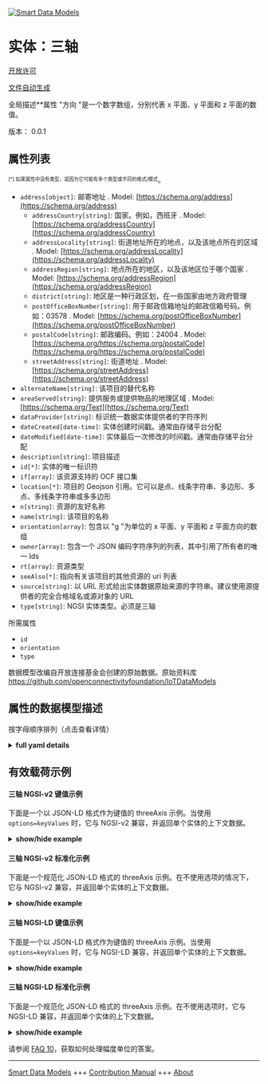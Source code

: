 <!-- 10-Header -->  
[![Smart Data Models](https://smartdatamodels.org/wp-content/uploads/2022/01/SmartDataModels_logo.png "Logo")](https://smartdatamodels.org)  
实体：三轴  
=====<!-- /10-Header -->  
<!-- 15-License -->  
[开放许可](https://github.com/smart-data-models//dataModel.OCF/blob/master/threeAxis/LICENSE.md)  
[文件自动生成](https://docs.google.com/presentation/d/e/2PACX-1vTs-Ng5dIAwkg91oTTUdt8ua7woBXhPnwavZ0FxgR8BsAI_Ek3C5q97Nd94HS8KhP-r_quD4H0fgyt3/pub?start=false&loop=false&delayms=3000#slide=id.gb715ace035_0_60)  
<!-- /15-License -->  
<!-- 20-Description -->  
全局描述**属性 "方向 "是一个数字数组，分别代表 x 平面、y 平面和 z 平面的数值。  
版本： 0.0.1  
<!-- /20-Description -->  
<!-- 30-PropertiesList -->  

## 属性列表  

<sup><sub>[*] 如果属性中没有类型，是因为它可能有多个类型或不同的格式/模式</sub></sup>。  
- `address[object]`: 邮寄地址  . Model: [https://schema.org/address](https://schema.org/address)	- `addressCountry[string]`: 国家。例如，西班牙  . Model: [https://schema.org/addressCountry](https://schema.org/addressCountry)  
	- `addressLocality[string]`: 街道地址所在的地点，以及该地点所在的区域  . Model: [https://schema.org/addressLocality](https://schema.org/addressLocality)  
	- `addressRegion[string]`: 地点所在的地区，以及该地区位于哪个国家  . Model: [https://schema.org/addressRegion](https://schema.org/addressRegion)  
	- `district[string]`: 地区是一种行政区划，在一些国家由地方政府管理    
	- `postOfficeBoxNumber[string]`: 用于邮政信箱地址的邮政信箱号码。例如：03578  . Model: [https://schema.org/postOfficeBoxNumber](https://schema.org/postOfficeBoxNumber)  
	- `postalCode[string]`: 邮政编码。例如：24004  . Model: [https://schema.org/https://schema.org/postalCode](https://schema.org/https://schema.org/postalCode)  
	- `streetAddress[string]`: 街道地址  . Model: [https://schema.org/streetAddress](https://schema.org/streetAddress)  
- `alternateName[string]`: 该项目的替代名称  - `areaServed[string]`: 提供服务或提供物品的地理区域  . Model: [https://schema.org/Text](https://schema.org/Text)- `dataProvider[string]`: 标识统一数据实体提供者的字符序列  - `dateCreated[date-time]`: 实体创建时间戳。通常由存储平台分配  - `dateModified[date-time]`: 实体最后一次修改的时间戳。通常由存储平台分配  - `description[string]`: 项目描述  - `id[*]`: 实体的唯一标识符  - `if[array]`: 该资源支持的 OCF 接口集  - `location[*]`: 项目的 Geojson 引用。它可以是点、线条字符串、多边形、多点、多线条字符串或多多边形  - `n[string]`: 资源的友好名称  - `name[string]`: 该项目的名称  - `orientation[array]`: 包含以 "g "为单位的 x 平面、y 平面和 z 平面方向的数组  - `owner[array]`: 包含一个 JSON 编码字符序列的列表，其中引用了所有者的唯一 Ids  - `rt[array]`: 资源类型  - `seeAlso[*]`: 指向有关该项目的其他资源的 uri 列表  - `source[string]`: 以 URL 形式给出实体数据原始来源的字符串。建议使用源提供者的完全合格域名或源对象的 URL  - `type[string]`: NGSI 实体类型。必须是三轴  <!-- /30-PropertiesList -->  
<!-- 35-RequiredProperties -->  
所需属性  
- `id`  - `orientation`  - `type`  <!-- /35-RequiredProperties -->  
<!-- 40-RequiredProperties -->  
数据模型改编自开放连接基金会创建的原始数据。原始资料库 https://github.com/openconnectivityfoundation/IoTDataModels  
<!-- /40-RequiredProperties -->  
<!-- 50-DataModelHeader -->  
## 属性的数据模型描述  
按字母顺序排列（点击查看详情）  
<!-- /50-DataModelHeader -->  
<!-- 60-ModelYaml -->  
<details><summary><strong>full yaml details</strong></summary>    
```yaml  
threeAxis:    
  description: 'This Resource provides a representation of the measurement from a three-axis sensor.The Property ''orientation'' is an array of numbers representing x-plane, y-plane and z-plane values.The unit of measurement for each pane is ''g''.'    
  properties:    
    address:    
      description: The mailing address    
      properties:    
        addressCountry:    
          description: 'The country. For example, Spain'    
          type: string    
          x-ngsi:    
            model: https://schema.org/addressCountry    
            type: Property    
        addressLocality:    
          description: 'The locality in which the street address is, and which is in the region'    
          type: string    
          x-ngsi:    
            model: https://schema.org/addressLocality    
            type: Property    
        addressRegion:    
          description: 'The region in which the locality is, and which is in the country'    
          type: string    
          x-ngsi:    
            model: https://schema.org/addressRegion    
            type: Property    
        district:    
          description: 'A district is a type of administrative division that, in some countries, is managed by the local government'    
          type: string    
          x-ngsi:    
            type: Property    
        postOfficeBoxNumber:    
          description: 'The post office box number for PO box addresses. For example, 03578'    
          type: string    
          x-ngsi:    
            model: https://schema.org/postOfficeBoxNumber    
            type: Property    
        postalCode:    
          description: 'The postal code. For example, 24004'    
          type: string    
          x-ngsi:    
            model: https://schema.org/https://schema.org/postalCode    
            type: Property    
        streetAddress:    
          description: The street address    
          type: string    
          x-ngsi:    
            model: https://schema.org/streetAddress    
            type: Property    
        streetNr:    
          description: Number identifying a specific property on a public street    
          type: string    
          x-ngsi:    
            type: Property    
      type: object    
      x-ngsi:    
        model: https://schema.org/address    
        type: Property    
    alternateName:    
      description: An alternative name for this item    
      type: string    
      x-ngsi:    
        type: Property    
    areaServed:    
      description: The geographic area where a service or offered item is provided    
      type: string    
      x-ngsi:    
        model: https://schema.org/Text    
        type: Property    
    dataProvider:    
      description: A sequence of characters identifying the provider of the harmonised data entity    
      type: string    
      x-ngsi:    
        type: Property    
    dateCreated:    
      description: Entity creation timestamp. This will usually be allocated by the storage platform    
      format: date-time    
      type: string    
      x-ngsi:    
        type: Property    
    dateModified:    
      description: Timestamp of the last modification of the entity. This will usually be allocated by the storage platform    
      format: date-time    
      type: string    
      x-ngsi:    
        type: Property    
    description:    
      description: A description of this item    
      type: string    
      x-ngsi:    
        type: Property    
    id:    
      anyOf:    
        - description: Identifier format of any NGSI entity    
          maxLength: 256    
          minLength: 1    
          pattern: ^[\w\-\.\{\}\$\+\*\[\]`|~^@!,:\\]+$    
          type: string    
          x-ngsi:    
            type: Property    
        - description: Identifier format of any NGSI entity    
          format: uri    
          type: string    
          x-ngsi:    
            type: Property    
      description: Unique identifier of the entity    
      x-ngsi:    
        type: Property    
    if:    
      description: The OCF Interface set supported by this Resource    
      items:    
        enum:    
          - oic.if.s    
          - oic.if.baseline    
        type: string    
      minItems: 2    
      readOnly: true    
      type: array    
      uniqueItems: true    
      x-ngsi:    
        type: Property    
    location:    
      description: 'Geojson reference to the item. It can be Point, LineString, Polygon, MultiPoint, MultiLineString or MultiPolygon'    
      oneOf:    
        - description: Geojson reference to the item. Point    
          properties:    
            bbox:    
              items:    
                type: number    
              minItems: 4    
              type: array    
            coordinates:    
              items:    
                type: number    
              minItems: 2    
              type: array    
            type:    
              enum:    
                - Point    
              type: string    
          required:    
            - type    
            - coordinates    
          title: GeoJSON Point    
          type: object    
          x-ngsi:    
            type: GeoProperty    
        - description: Geojson reference to the item. LineString    
          properties:    
            bbox:    
              items:    
                type: number    
              minItems: 4    
              type: array    
            coordinates:    
              items:    
                items:    
                  type: number    
                minItems: 2    
                type: array    
              minItems: 2    
              type: array    
            type:    
              enum:    
                - LineString    
              type: string    
          required:    
            - type    
            - coordinates    
          title: GeoJSON LineString    
          type: object    
          x-ngsi:    
            type: GeoProperty    
        - description: Geojson reference to the item. Polygon    
          properties:    
            bbox:    
              items:    
                type: number    
              minItems: 4    
              type: array    
            coordinates:    
              items:    
                items:    
                  items:    
                    type: number    
                  minItems: 2    
                  type: array    
                minItems: 4    
                type: array    
              type: array    
            type:    
              enum:    
                - Polygon    
              type: string    
          required:    
            - type    
            - coordinates    
          title: GeoJSON Polygon    
          type: object    
          x-ngsi:    
            type: GeoProperty    
        - description: Geojson reference to the item. MultiPoint    
          properties:    
            bbox:    
              items:    
                type: number    
              minItems: 4    
              type: array    
            coordinates:    
              items:    
                items:    
                  type: number    
                minItems: 2    
                type: array    
              type: array    
            type:    
              enum:    
                - MultiPoint    
              type: string    
          required:    
            - type    
            - coordinates    
          title: GeoJSON MultiPoint    
          type: object    
          x-ngsi:    
            type: GeoProperty    
        - description: Geojson reference to the item. MultiLineString    
          properties:    
            bbox:    
              items:    
                type: number    
              minItems: 4    
              type: array    
            coordinates:    
              items:    
                items:    
                  items:    
                    type: number    
                  minItems: 2    
                  type: array    
                minItems: 2    
                type: array    
              type: array    
            type:    
              enum:    
                - MultiLineString    
              type: string    
          required:    
            - type    
            - coordinates    
          title: GeoJSON MultiLineString    
          type: object    
          x-ngsi:    
            type: GeoProperty    
        - description: Geojson reference to the item. MultiLineString    
          properties:    
            bbox:    
              items:    
                type: number    
              minItems: 4    
              type: array    
            coordinates:    
              items:    
                items:    
                  items:    
                    items:    
                      type: number    
                    minItems: 2    
                    type: array    
                  minItems: 4    
                  type: array    
                type: array    
              type: array    
            type:    
              enum:    
                - MultiPolygon    
              type: string    
          required:    
            - type    
            - coordinates    
          title: GeoJSON MultiPolygon    
          type: object    
          x-ngsi:    
            type: GeoProperty    
      x-ngsi:    
        type: GeoProperty    
    n:    
      description: Friendly name of the Resource    
      maxLength: 64    
      readOnly: true    
      type: string    
      x-ngsi:    
        type: Property    
    name:    
      description: The name of this item    
      type: string    
      x-ngsi:    
        type: Property    
    orientation:    
      description: 'The array containing x-plane, y-plane and z-plane orientation in ''g'''    
      items:    
        type: number    
      maxItems: 3    
      minItems: 3    
      readOnly: true    
      type: array    
      x-ngsi:    
        type: Property    
    owner:    
      description: A List containing a JSON encoded sequence of characters referencing the unique Ids of the owner(s)    
      items:    
        anyOf:    
          - description: Identifier format of any NGSI entity    
            maxLength: 256    
            minLength: 1    
            pattern: ^[\w\-\.\{\}\$\+\*\[\]`|~^@!,:\\]+$    
            type: string    
            x-ngsi:    
              type: Property    
          - description: Identifier format of any NGSI entity    
            format: uri    
            type: string    
            x-ngsi:    
              type: Property    
        description: Unique identifier of the entity    
        x-ngsi:    
          type: Property    
      type: array    
      x-ngsi:    
        type: Property    
    rt:    
      description: The Resource Type    
      items:    
        enum:    
          - oic.r.sensor.threeaxis    
        maxLength: 64    
        type: string    
      minItems: 1    
      readOnly: true    
      type: array    
      uniqueItems: true    
      x-ngsi:    
        type: Property    
    seeAlso:    
      description: list of uri pointing to additional resources about the item    
      oneOf:    
        - items:    
            format: uri    
            type: string    
          minItems: 1    
          type: array    
        - format: uri    
          type: string    
      x-ngsi:    
        type: Property    
    source:    
      description: 'A sequence of characters giving the original source of the entity data as a URL. Recommended to be the fully qualified domain name of the source provider, or the URL to the source object'    
      type: string    
      x-ngsi:    
        type: Property    
    type:    
      description: NGSI entity type. It has to be threeAxis    
      enum:    
        - threeAxis    
      type: string    
      x-ngsi:    
        type: Property    
  required:    
    - orientation    
    - id    
    - type    
  type: object    
  x-derived-from: https://raw.githubusercontent.com/openconnectivityfoundation/IoTDataModels/master/ThreeAxisResURI.swagger.json    
  x-disclaimer: 'Redistribution and use in source and binary forms, with or without modification, are permitted  provided that the license conditions are met. Copyleft (c) 2022 Contributors to Smart Data Models Program'    
  x-license-url: https://github.com/smart-data-models/dataModel.OCF/blob/master/threeAxis/LICENSE.md    
  x-model-schema: https://smart-data-models.github.io/dataModel.OCF/threeAxis/schema.json    
  x-model-tags: OCF    
  x-version: 0.0.1    
```  
</details>    
<!-- /60-ModelYaml -->  
<!-- 70-MiddleNotes -->  
<!-- /70-MiddleNotes -->  
<!-- 80-Examples -->  
## 有效载荷示例  
#### 三轴 NGSI-v2 键值示例  
下面是一个以 JSON-LD 格式作为键值的 threeAxis 示例。当使用 `options=keyValues` 时，它与 NGSI-v2 兼容，并返回单个实体的上下文数据。  
<details><summary><strong>show/hide example</strong></summary>    
```json  
{  
  "id": "urn:ngsi-ld:threeAxis:id:RASO:06616206",  
  "dateCreated": "1979-04-23T14:45:08Z",  
  "dateModified": "1970-12-05T09:45:00Z",  
  "source": "Indeed begin week action. Blood before record democratic. Moment imagine evidence which front. Simply office because have number for.",  
  "name": "Media vote fund glass likely hour. Eye peace everyone live half teacher. Dark man marriage raise most. Process bag so specific growth.",  
  "alternateName": "Century every task miss none those statement. Career station now use listen alone language.",  
  "description": "Mr property both ago nature blood subject teach. Amount read position stay. Hot point group office.",  
  "dataProvider": "Compare war data identify movie talk fine. Trip move sit identify already education information. Add level financial view huge lay.",  
  "owner": [  
    "urn:ngsi-ld:threeAxis:items:OAYB:94248007",  
    "urn:ngsi-ld:threeAxis:items:EBDC:08126235"  
  ],  
  "seeAlso": [  
    "urn:ngsi-ld:threeAxis:items:CJOO:72940193",  
    "urn:ngsi-ld:threeAxis:items:DCWZ:29485898"  
  ],  
  "location": {  
    "type": "Point",  
    "coordinates": [  
      -49.994884,  
      141.567463  
    ]  
  },  
  "address": {  
    "streetAddress": "Property anyone point choose poor family one. Here those choose.",  
    "addressLocality": "Strategy year town determine value thank. Ago girl middle soldier class.",  
    "addressRegion": "Rather company large quite continue. Probably where whether space address.",  
    "addressCountry": "Help once pass however outside accept to deep. Middle other argue author world. Before billion in argue guy. Quickly understand year face let piece sound there.",  
    "postalCode": "Treat value within charge artist run management. Heart share environment put as.",  
    "postOfficeBoxNumber": "Follow foot the hold five season add. Process be my your enjoy degree. Me figure who."  
  },  
  "areaServed": "Off animal argue. Discover follow store cup operation win movement property.",  
  "rt": [  
    "oic.r.sensor.threeaxis",  
    "oic.r.sensor.threeaxis"  
  ],  
  "orientation": [  
    477.9,  
    239.9  
  ],  
  "n": "Democratic inside three contain short find never. Sense they off project.",  
  "if": [  
    "oic.if.baseline",  
    "oic.if.s"  
  ],  
  "type": "threeAxis"  
}  
```  
</details>  
#### 三轴 NGSI-v2 标准化示例  
下面是一个规范化 JSON-LD 格式的 threeAxis 示例。在不使用选项的情况下，它与 NGSI-v2 兼容，并返回单个实体的上下文数据。  
<details><summary><strong>show/hide example</strong></summary>    
```json  
{  
  "id": {  
    "type": "string",  
    "value": "urn:ngsi-ld:threeAxis:id:RASO:06616206"  
  },  
  "dateCreated": {  
    "format": "date-time",  
    "type": "string",  
    "value": "1979-04-23T14:45:08Z"  
  },  
  "dateModified": {  
    "format": "date-time",  
    "type": "string",  
    "value": "1970-12-05T09:45:00Z"  
  },  
  "source": {  
    "type": "string",  
    "value": "Indeed begin week action. Blood before record democratic. Moment imagine evidence which front. Simply office because have number for."  
  },  
  "name": {  
    "type": "string",  
    "value": "Media vote fund glass likely hour. Eye peace everyone live half teacher. Dark man marriage raise most. Process bag so specific growth."  
  },  
  "alternateName": {  
    "type": "string",  
    "value": "Century every task miss none those statement. Career station now use listen alone language."  
  },  
  "description": {  
    "type": "string",  
    "value": "Mr property both ago nature blood subject teach. Amount read position stay. Hot point group office."  
  },  
  "dataProvider": {  
    "type": "string",  
    "value": "Compare war data identify movie talk fine. Trip move sit identify already education information. Add level financial view huge lay."  
  },  
  "owner": {  
    "type": "array",  
    "value": [  
      "urn:ngsi-ld:threeAxis:items:OAYB:94248007",  
      "urn:ngsi-ld:threeAxis:items:EBDC:08126235"  
    ]  
  },  
  "seeAlso": {  
    "type": "array",  
    "value": [  
      "urn:ngsi-ld:threeAxis:items:CJOO:72940193",  
      "urn:ngsi-ld:threeAxis:items:DCWZ:29485898"  
    ]  
  },  
  "location": {  
    "type": "object",  
    "value": {  
      "type": "Point",  
      "coordinates": [  
        -49.994884,  
        141.567463  
      ]  
    }  
  },  
  "address": {  
    "type": "object",  
    "value": {  
      "streetAddress": "Property anyone point choose poor family one. Here those choose.",  
      "addressLocality": "Strategy year town determine value thank. Ago girl middle soldier class.",  
      "addressRegion": "Rather company large quite continue. Probably where whether space address.",  
      "addressCountry": "Help once pass however outside accept to deep. Middle other argue author world. Before billion in argue guy. Quickly understand year face let piece sound there.",  
      "postalCode": "Treat value within charge artist run management. Heart share environment put as.",  
      "postOfficeBoxNumber": "Follow foot the hold five season add. Process be my your enjoy degree. Me figure who."  
    }  
  },  
  "areaServed": {  
    "type": "string",  
    "value": "Off animal argue. Discover follow store cup operation win movement property."  
  },  
  "rt": {  
    "type": "array",  
    "value": [  
      "oic.r.sensor.threeaxis",  
      "oic.r.sensor.threeaxis"  
    ]  
  },  
  "orientation": {  
    "type": "array",  
    "value": [  
      477.9,  
      239.9  
    ]  
  },  
  "n": {  
    "type": "string",  
    "value": "Democratic inside three contain short find never. Sense they off project."  
  },  
  "if": {  
    "type": "array",  
    "value": [  
      "oic.if.baseline",  
      "oic.if.s"  
    ]  
  },  
  "type": {  
    "type": "string",  
    "value": "threeAxis"  
  }  
}  
```  
</details>  
#### 三轴 NGSI-LD 键值示例  
下面是一个以 JSON-LD 格式作为键值的 threeAxis 示例。当使用 `options=keyValues` 时，它与 NGSI-LD 兼容，并返回单个实体的上下文数据。  
<details><summary><strong>show/hide example</strong></summary>    
```json  
{  
    "id": "urn:ngsi-ld:threeAxis:id:RASO:06616206",  
    "dateCreated": "1979-04-23T14:45:08Z",  
    "dateModified": "1970-12-05T09:45:00Z",  
    "source": "Indeed begin week action. Blood before record democratic. Moment imagine evidence which front. Simply office because have number for.",  
    "name": "Media vote fund glass likely hour. Eye peace everyone live half teacher. Dark man marriage raise most. Process bag so specific growth.",  
    "alternateName": "Century every task miss none those statement. Career station now use listen alone language.",  
    "description": "Mr property both ago nature blood subject teach. Amount read position stay. Hot point group office.",  
    "dataProvider": "Compare war data identify movie talk fine. Trip move sit identify already education information. Add level financial view huge lay.",  
    "owner": [  
        "urn:ngsi-ld:threeAxis:items:OAYB:94248007",  
        "urn:ngsi-ld:threeAxis:items:EBDC:08126235"  
    ],  
    "seeAlso": [  
        "urn:ngsi-ld:threeAxis:items:CJOO:72940193",  
        "urn:ngsi-ld:threeAxis:items:DCWZ:29485898"  
    ],  
    "location": {  
        "type": "Point",  
        "coordinates": [  
            -49.994884,  
            141.567463  
        ]  
    },  
    "address": {  
        "streetAddress": "Property anyone point choose poor family one. Here those choose.",  
        "addressLocality": "Strategy year town determine value thank. Ago girl middle soldier class.",  
        "addressRegion": "Rather company large quite continue. Probably where whether space address.",  
        "addressCountry": "Help once pass however outside accept to deep. Middle other argue author world. Before billion in argue guy. Quickly understand year face let piece sound there.",  
        "postalCode": "Treat value within charge artist run management. Heart share environment put as.",  
        "postOfficeBoxNumber": "Follow foot the hold five season add. Process be my your enjoy degree. Me figure who."  
    },  
    "areaServed": "Off animal argue. Discover follow store cup operation win movement property.",  
    "rt": [  
        "oic.r.sensor.threeaxis",  
        "oic.r.sensor.threeaxis"  
    ],  
    "orientation": [  
        477.9,  
        239.9  
    ],  
    "n": "Democratic inside three contain short find never. Sense they off project.",  
    "if": [  
        "oic.if.baseline",  
        "oic.if.s"  
    ],  
    "type": "threeAxis",  
    "@context": [  
        "https://smartdatamodels.org/context.jsonld",  
        "https://raw.githubusercontent.com/smart-data-models/dataModel.OCF/master/context.jsonld"  
    ]  
}  
```  
</details>  
#### 三轴 NGSI-LD 标准化示例  
下面是一个规范化 JSON-LD 格式的 threeAxis 示例。在不使用选项时，它与 NGSI-LD 兼容，并返回单个实体的上下文数据。  
<details><summary><strong>show/hide example</strong></summary>    
```json  
{  
    "id": "urn:ngsi-ld:threeAxis:id:HWJT:19776306",  
    "dateCreated": {  
        "type": "Property",  
        "value": {  
            "@type": "DateTime",  
            "@value": "2019-08-17T14:34:59Z"  
        }  
    },  
    "dateModified": {  
        "type": "Property",  
        "value": {  
            "@type": "DateTime",  
            "@value": "1973-09-02T07:45:08Z"  
        }  
    },  
    "source": {  
        "type": "Property",  
        "value": "Film president near election agent teacher. Learn organization green play moment ball role."  
    },  
    "name": {  
        "type": "Property",  
        "value": "Born fight agreement then computer top describe page. Task loss compare financial attack."  
    },  
    "alternateName": {  
        "type": "Property",  
        "value": "Computer building service so life actually effort. Entire bed interest data. Teach world operation Congress general major."  
    },  
    "description": {  
        "type": "Property",  
        "value": "Including detail building Mr might. Think participant east section."  
    },  
    "dataProvider": {  
        "type": "Property",  
        "value": "Response to anything investment beautiful possible network."  
    },  
    "owner": {  
        "type": "Property",  
        "value": [  
            "urn:ngsi-ld:threeAxis:items:RFJU:81627755",  
            "urn:ngsi-ld:threeAxis:items:RTKZ:08401097"  
        ]  
    },  
    "seeAlso": {  
        "type": "Property",  
        "value": [  
            "urn:ngsi-ld:threeAxis:items:LHRP:82492240"  
        ]  
    },  
    "location": {  
        "type": "Property",  
        "value": {  
            "type": "Point",  
            "coordinates": [  
                47.491969,  
                151.603806  
            ]  
        }  
    },  
    "address": {  
        "type": "Property",  
        "value": {  
            "streetAddress": "Southern much knowledge edge. With smile vote card forward reach.",  
            "addressLocality": "Red seven believe hard rule arrive move place. Smile drop home future family debate. Political blue guess paper lose cup.",  
            "addressRegion": "Kid not test else age research. Reveal number would music. Then range less general.",  
            "addressCountry": "Need international consider soon month toward. Total person particularly author authority everybody Mr set.",  
            "postalCode": "Home live history tough. Least ever president buy spend look. Phone man race role develop friend with.",  
            "postOfficeBoxNumber": "Less message certain prevent age major. Far answer onto sometimes employee significant."  
        }  
    },  
    "areaServed": {  
        "type": "Property",  
        "value": "Rise financial technology option natural quickly. Sure offer memory."  
    },  
    "rt": {  
        "type": "Property",  
        "value": [  
            "oic.r.sensor.threeaxis"  
        ]  
    },  
    "orientation": {  
        "type": "Property",  
        "value": [  
            533.4,  
            302.7,  
            612.3  
        ]  
    },  
    "n": {  
        "type": "Property",  
        "value": "Change term dream officer memory. Institution here on financial develop popular relationship choice."  
    },  
    "if": {  
        "type": "Property",  
        "value": [  
            "oic.if.baseline",  
            "oic.if.baseline"  
        ]  
    },  
    "type": "threeAxis",  
    "@context": [  
        "https://smartdatamodels.org/context.jsonld",  
        "https://raw.githubusercontent.com/smart-data-models/dataModel.OCF/master/context.jsonld"  
    ]  
}  
```  
</details><!-- /80-Examples -->  
<!-- 90-FooterNotes -->  
<!-- /90-FooterNotes -->  
<!-- 95-Units -->  
请参阅 [FAQ 10](https://smartdatamodels.org/index.php/faqs/)，获取如何处理幅度单位的答案。  
<!-- /95-Units -->  
<!-- 97-LastFooter -->  
---  
[Smart Data Models](https://smartdatamodels.org) +++ [Contribution Manual](https://bit.ly/contribution_manual) +++ [About](https://bit.ly/Introduction_SDM)<!-- /97-LastFooter -->  
